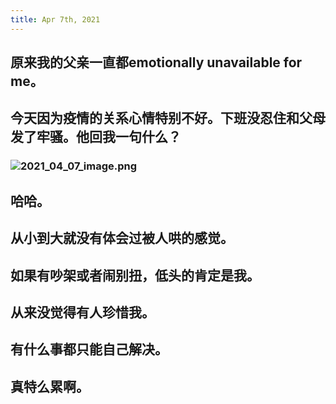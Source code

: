 ```yaml
---
title: Apr 7th, 2021
---
```


## 原来我的父亲一直都emotionally unavailable for me。
## 今天因为疫情的关系心情特别不好。下班没忍住和父母发了牢骚。他回我一句什么？
### ![2021_04_07_image.png](https://cdn.logseq.com/%2F19d8129d-f0d6-41c0-a53b-bbfce3d097ca356ee618-ccdd-4bd4-ad5f-89a23f17872d2021_04_07_image.png?Expires=4771442965&Signature=OwT75ocPBz-1wVayv4lKWHTzD4TT1pDdHP-2UnqEGSmkUj5AvfVYjbDfzcrtmybAG5BZvUFHOr-xapDaLrn9kWxTgsEBjVv2qcvgl9mciItkOW7sEmBO0Pp-zir1OTunyD7xYa9oW8quCB0XgWgKzfnVV2zr3DtwoPj9oMg~2lWqu0l2pYim8QeiP3W0BbO2YGLGY6IHfoZSjXAJm5miS-kgHT9fXcAnuAPBhL26o1c1dMiLxoIen93C8MpFRQ8AR8QsfKGM0802jsdTpMNVaYcB92Gm3XnnpEc4loK5b-Oyk6sGhVhCLhAhMtopDawY2xj5zrqmOkr-~Voz6sqmsQ__&Key-Pair-Id=APKAJE5CCD6X7MP6PTEA)
## 哈哈。
## 从小到大就没有体会过被人哄的感觉。
## 如果有吵架或者闹别扭，低头的肯定是我。
## 从来没觉得有人珍惜我。
## 有什么事都只能自己解决。
##
## 真特么累啊。
